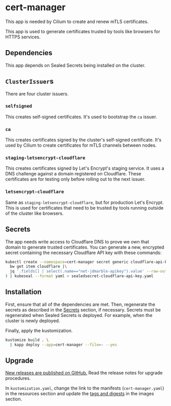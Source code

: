 # cert-manager

This app is needed by Cilium to create and renew mTLS certificates.

This app is used to generate certificates trusted by tools like browsers for HTTPS services.

## Dependencies

This app depends on Sealed Secrets being installed on the cluster.

## `ClusterIssuer`s

There are four cluster issuers.

### `selfsigned`

This creates self-signed certificates.
It's used to bootstrap the `ca` issuer.

### `ca`

This creates certificates signed by the cluster's self-signed certificate.
It's used by Cilium to create certificates for mTLS channels between nodes.

### `staging-letsencrypt-cloudflare`

This creates certificates signed by Let's Encrypt's staging service.
It uses a DNS challenge against a domain registered on Cloudflare.
These certificates are for testing only before rolling out to the next issuer.

### `letsencrypt-cloudflare`

Same as `staging-letsencrypt-cloudflare`, but for production Let's Encrypt.
This is used for certificates that need to be trusted by tools running outside of the cluster like browsers.

## Secrets

The app needs write access to Cloudflare DNS to prove we own that domain to generate trusted certificates.
You can generate a new, encrypted secret containing the necessary Cloudflare API key with these commands:

```sh
kubectl create --namespace=cert-manager secret generic cloudflare-api-key --dry-run=client --output=json --from-literal=apiKey=$(\
  bw get item cloudflare |\
  jq '.fields[] | select(.name=="net-jdmarble-apikey").value' --raw-output\
) | kubeseal --format yaml > sealedsecret-cloudflare-api-key.yaml
```

## Installation

First, ensure that all of the dependencies are met.
Then, regenerate the secrets as described in the [Secrets](#secrets) section, if necessary.
Secrets must be regenerated when Sealed Secrets is deployed.
For example, when the cluster is newly deployed.

Finally, apply the kustomization.

```sh
kustomize build . \
  | kapp deploy --app=cert-manager --file=- --yes
```

## Upgrade

[New releases are published on GitHub.](https://github.com/cert-manager/cert-manager/releases)
Read the release notes for upgrade procedures.

In `kustomization.yaml`, change the link to the manifests (`cert-manager.yaml`) in the resources section
and update the [tags and digests](https://quay.io/repository/jetstack/cert-manager-controller?tab=tags) in the images section.
